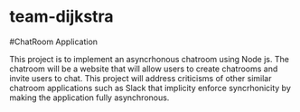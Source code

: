 # team-dijkstra

#ChatRoom Application

This project is to implement an asyncrhonous chatroom using Node js. The chatroom will be a website that will allow users to create chatrooms and invite users to chat. This project will address criticisms of other similar chatroom applications such as Slack that implicity enforce syncrhonicity by making the application fully asynchronous.


